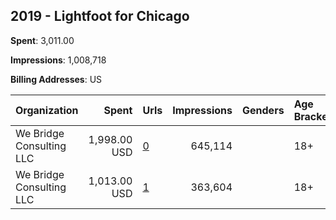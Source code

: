 ## 2019 - Lightfoot for Chicago 
**Spent**: 3,011.00

**Impressions**: 1,008,718

**Billing Addresses**: US

|Organization|Spent|Urls|Impressions|Genders|Age Brackets|Country Codes|
|:---|---:|:---|---:|:---|:---|:---|
|We Bridge Consulting LLC|1,998.00 USD|[0](https://www.snap.com/political-ads/asset/9f457bd629de892ab4e90791d2be2670cc78c4159e67053bbde812c7110c3e35?mediaType=png)|645,114||18+|united states|
|We Bridge Consulting LLC|1,013.00 USD|[1](https://www.snap.com/political-ads/asset/dac57692c65c5a86f43d38b8b5608d41a99ff291a7bca93139ce0f6b4ae260eb?mediaType=png)|363,604||18+|united states|
